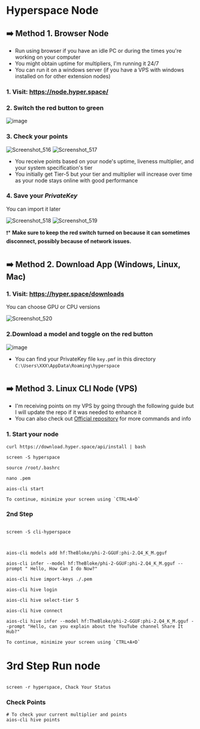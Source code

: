 # Hyperspace Node
## ➡️ Method 1. Browser Node
* Run using browser if you have an idle PC or during the times you're working on your computer
* You might obtain uptime for multipliers, I'm running it 24/7
* You can run it on a windows server (if you have a VPS with windows installed on for other extension nodes)

### 1. Visit: https://node.hyper.space/

### 2. Switch the red button to green

![image](https://github.com/user-attachments/assets/727b0c1e-031b-4f5c-9bb6-60a4becaf19b)

### 3. Check your points

![Screenshot_516](https://github.com/user-attachments/assets/3697612a-9ee6-4d7e-837c-f74d5cbacf8d)
![Screenshot_517](https://github.com/user-attachments/assets/6682b24d-224e-4e4c-96d3-4961a024eb77)

* You receive points based on your node's uptime, liveness multiplier, and your system specification's tier
* You initially get Tier-5 but your tier and multiplier will increase over time as your node stays online with good performance

### 4. Save your *PrivateKey*
You can import it later

![Screenshot_518](https://github.com/user-attachments/assets/3e08837d-1261-4873-b038-e7f86222d1b2)
![Screenshot_519](https://github.com/user-attachments/assets/67506c7d-9932-462c-a4d0-29f3992d7e4a)

❗️* **Make sure to keep the red switch turned on because it can sometimes disconnect, possibly because of network issues.**

#

## ➡️ Method 2. Download App (Windows, Linux, Mac)
### 1. Visit: https://hyper.space/downloads
You can choose GPU or CPU versions

![Screenshot_520](https://github.com/user-attachments/assets/45db8805-a579-489a-ad87-14f011332c4e)

### 2.Download a model and toggle on the red button

![image](https://github.com/user-attachments/assets/e79f90f3-7c50-4a8c-a352-712844592092)

* You can find your PrivateKey file `key.pmf` in this directory `C:\Users\XXX\AppData\Roaming\hyperspace`

#

## ➡️ Method 3. Linux CLI Node (VPS)
* I'm receiving points on my VPS by going through the following guide but I will update the repo if it was needed to enhance it
* You can also check out [Official repository](https://github.com/hyperspaceai/aios-cli?tab=readme-ov-file) for more commands and info

### 1. Start your node
```
curl https://download.hyper.space/api/install | bash

screen -S hyperspace

source /root/.bashrc

nano .pem

aios-cli start

To continue, minimize your screen using `CTRL+A+D`
```

### 2nd Step 
```console

screen -S cli-hyperspace



aios-cli models add hf:TheBloke/phi-2-GGUF:phi-2.Q4_K_M.gguf

aios-cli infer --model hf:TheBloke/phi-2-GGUF:phi-2.Q4_K_M.gguf --prompt " Hello, How Can I do Now?"

aios-cli hive import-keys ./.pem

aios-cli hive login

aios-cli hive select-tier 5

aios-cli hive connect

aios-cli hive infer --model hf:TheBloke/phi-2-GGUF:phi-2.Q4_K_M.gguf --prompt "Hello, can you explain about the YouTube channel Share It Hub?"

To continue, minimize your screen using `CTRL+A+D`

```
# 3rd Step Run node

```

screen -r hyperspace, Chack Your Status

```

### Check Points
```
# To check your current multiplier and points
aios-cli hive points
```
